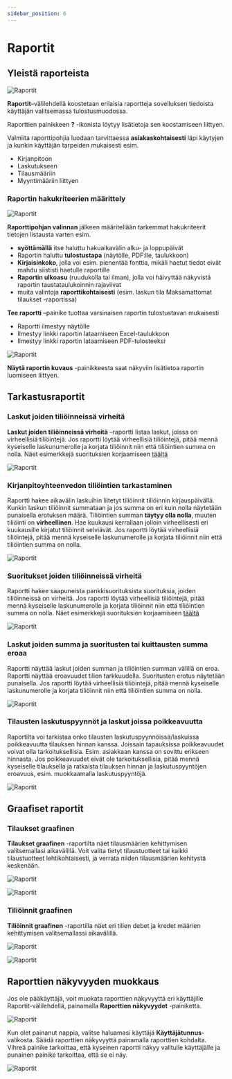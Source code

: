 ```yaml
---
sidebar_position: 6
---
```


# Raportit

## Yleistä raporteista

![Raportit](/img/ohjeet/raportit.png)

**Raportit**–välilehdellä koostetaan erilaisia raportteja sovelluksen tiedoista käyttäjän valitsemassa tulostusmuodossa.

Raporttien painikkeen **?** -ikonista löytyy lisätietoja sen koostamiseen liittyen.

Valmiita raporttipohjia luodaan tarvittaessa **asiakaskohtaisesti** läpi käytyjen ja kunkin käyttäjän tarpeiden mukaisesti esim.
- Kirjanpitoon
- Laskutukseen
- Tilausmääriin
- Myyntimääriin liittyen

### Raportin hakukriteerien määrittely

![Raportit](/img/ohjeet/raportit2.png)

**Raporttipohjan valinnan** jälkeen määritellään tarkemmat hakukriteerit tietojen listausta varten esim.
- **syöttämällä** itse haluttu hakuaikavälin alku- ja loppupäivät
- Raportin haluttu **tulostustapa** (näytölle, PDF:lle, taulukkoon)
- **Kirjaisinkoko**, jolla voi esim. pienentää fonttia, mikäli haetut tiedot eivät mahdu siististi haetulle raportille
- **Raportin ulkoasu** (ruudukolla tai ilman), jolla voi häivyttää näkyvistä raportin taustataulukoinnin rajaviivat
- muita valintoja **raporttikohtaisesti** (esim. laskun tila Maksamattomat tilaukset -raportissa)

**Tee raportti** –painike tuottaa varsinaisen raportin tulostustavan mukaisesti
- Raportti ilmestyy näytölle
- Ilmestyy linkki raportin lataamiseen Excel-taulukkoon
- Ilmestyy linkki raportin lataamiseen PDF-tulosteeksi

![Raportit](/img/ohjeet/raportit7.png)

**Näytä raportin kuvaus** -painikkeesta saat näkyviin lisätietoa raportin luomiseen liittyen.

<!--  ## Kirjanpidon raporttien kuvaukset

### Kirjanpitoyhteenveto

**Kirjanpitoyhteenveto**-raportilla haetaan annetulla aikavälillä kirjatut tiliöintitapahtumat tileittäin tilin debet- ja kredit puolille sekä lasketaan näiden summat. Jos kirjanpidossa ei ole virheitä, pitäisi debet ja kredet yhteensä olla saman suuruisia.

![Raportit](/img/ohjeet/kirjanpitoyhteenveto.png)

### Vientiluettelo

**Vientiluettelo**-raportilla näytetään kaikki tiliöintitapahtumat valitulta aikaväliltä ja ryhmitellään ne tileittäin. Raportilla näytetään myös tiliöintitapahtumaan liittyvä lasku ja laskun maksajan asiakasnumero.

![Raportit](/img/ohjeet/vientiluettelo.png)

### Laskupäiväkirja

### Laskupäiväkirja Digi

### Laskupäiväkirja ilman maksutietoja

### Laskupäiväkirja tuoteriveillä

### Reskontraluottelo

### Maksutaphtumaluottelo

### Avoimet laskut

### Laskut joissa ylisuoritus

### Laskujen kaikki tiedot

**Laskujen kaikki tiedot** -raportilla listataan oikeellisten laskujen lisäksi myös tiedot puuttuvista Tilaus- & Myyntituotteiden tili-/tiliöintimäärityksistä.

![Raportit](/img/ohjeet/raportit4.png)

### Suorituspäiväkirja

### Suorituspäiväkirja myyntitilillä

### Laskujen tiliöinnit

### Luottotappiot

### Luottotappioiksi kirjatut toimitetut tuotteet

### Maksumuistutukset

### Tilit ja tuotteet

### Maksun palautukset

### Kaikki tiliöinnit

### Asiakassaldot

-->

## Tarkastusraportit

### Laskut joiden tiliöinneissä virheitä

**Laskut joiden tiliöinneissä virheitä** –raportti listaa laskut, joissa on virheellisiä tiliöintejä. Jos raportti löytää virheellisiä tiliöintejä, pitää mennä kyseiselle laskunumerolle ja korjata tiliöinnit niin että tiliöintien summa on nolla. Näet esimerkkejä suorituksien korjaamiseen [täältä](https://support.taikatilaus.fi/docs/ohjeet/yleiset_ominaisuudet/suoritukset)

![Raportit](/img/ohjeet/raportit5.png)

### Kirjanpitoyhteenvedon tiliöintien tarkastaminen

Raportti hakee aikavälin laskuihin liitetyt tiliöinnit tiliöinnin kirjauspäivällä. Kunkin laskun tiliöinnit summataan ja jos summa on eri kuin nolla näytetään punaisella erotuksen määrä. Tiliöintien summan **täytyy olla nolla**, muuten tiliöinti on **virheellinen**. Hae kuukausi kerrallaan jolloin virheellisesti eri kuukausille kirjatut tiliöinnit selviävät. Jos raportti löytää virheellisiä tiliöintejä, pitää mennä kyseiselle laskunumerolle ja korjata tiliöinnit niin että tiliöintien summa on nolla. 

![Raportit](/img/ohjeet/tarkistusraportti.png)

### Suoritukset joiden tiliöinneissä virheitä

Raportti hakee saapuneista pankkisuorituksista suorituksia, joiden tiliöinneissä on virheitä. Jos raportti löytää virheellisiä tiliöintejä, pitää mennä kyseiselle laskunumerolle ja korjata tiliöinnit niin että tiliöintien summa on nolla. Näet esimerkkejä suorituksien korjaamiseen [täältä](https://support.taikatilaus.fi/docs/ohjeet/yleiset_ominaisuudet/suoritukset)

![Raportit](/img/ohjeet/suoritusten-tarkistus.png)

### Laskut joiden summa ja suoritusten tai kuittausten summa eroaa

Raportti näyttää laskut joiden summan ja tiliöintien summan välillä on eroa. Raportti näyttää eroavuudet tilien tarkkuudella. Suoritusten erotus näytetään punaisella. Jos raportti löytää virheellisiä tiliöintejä, pitää mennä kyseiselle laskunumerolle ja korjata tiliöinnit niin että tiliöintien summa on nolla. 

![Raportit](/img/ohjeet/poikkeavuudet.png)

### Tilausten laskutuspyynnöt ja laskut joissa poikkeavuutta

Raportilta voi tarkistaa onko tilausten laskutuspyynnöissä/laskuissa poikkeavuutta tilauksen hinnan kanssa. Joissain tapauksissa poikkeavuudet voivat olla tarkoituksellisia. Esim. asiakkaan kanssa on sovittu erikseen hinnasta. Jos poikkeavuudet eivät ole tarkoituksellisia, pitää mennä kyseiselle tilauksella ja ratkaista tilauksen hinnan ja laskutuspyyntöjen eroavuus, esim. muokkaamalla laskutuspyyntöjä.

![Raportit](/img/ohjeet/lapy-poikkeavuus.png)

<!-- 
## Tilausten raportit

### Tilausmyynti Vuosittain

### Maksamattomat tilaukset

### Maksetut tilaukset

### Tilaukset ja niiden laskut

### Tilaajan tilaukset laskutietoineen

### Voimassaolevat tilaukset

 **Voimassaolevat tilaukset** –raportille koostetaan aktiiviset Tilaustuotteet kappalemäärineen.
 
![Raportit](/img/ohjeet/raportit3.png)

### Päättyvät tilaukset joita uudempi tilaus löytyy

### Päättyvät tilaukset joita uudempi tilaus löytyy katkaistuna

### Tilaajien uusimmat tilaukset

### Tilaustulojen jaksotus (laskuilla)

### Tilaustulojen jaksotus (laskuilla), digi

### Tilaustulojen jaksotus yhteenveto

### Tilaustulojen jaksotus (suorituksilla)

### Tilaustulojen jaksotus (suorituksilla), digi

### Tilausten jaksotus laskuilla kuukasittain

### Tilausten jaksotus II

### Aikavälillä päättyneet tilaukset

### Passiivit tilaajat

### Tilausten tiedot

### Kontaktit joilla ei ole tilauksia

### Tilausten jaksotus aikajanalla (tiliöintien kautta)

### Tilausten jaksotus aikajanalla (tuoterivien kautta)

### Toimitetut tuotteet

## Ilmoitusmyynnin raportit

### Laskutetut ilmoitusmyynnit

### Laskuttamattomat ilmoitusmyynnit

### Myynnit myyjittäin

**Myynnit myyjittäin** –raportille koostetaan kaikki hakuaikavälillä myydyt ilmoitusvaraukset myyjittäin jaoteltuina.

![Raportit](/img/ohjeet/raportit6.png)

### Myynnit myyjittäin, yhteenveto

### Laskutetut erillistuotteet

-->
## Graafiset raportit

### Tilaukset graafinen

**Tilaukset graafinen** -raportilta näet tilausmäärien kehittymisen valitsemallasi aikavälillä. Voit valita tietyt tilaustuotteet tai kaikki tilaustuotteet lehtikohtaisesti, ja verrata niiden tilausmäärien kehitystä keskenään.

![Raportit](/img/ohjeet/tilaukset-graafinen.png)

![Raportit](/img/ohjeet/tilaukset-graafinen2.png)

### Tiliöinnit graafinen

**Tiliöinnit graafinen** -raportilla näet eri tilien debet ja kredet määrien kehittymisen valitsemallassi aikavälillä.

![Raportit](/img/ohjeet/tilioinnit-graafinen.png)

![Raportit](/img/ohjeet/tilioinnit-graafinen2.png)

## Raporttien näkyvyyden muokkaus

Jos ole pääkäyttäjä, voit muokata raporttien näkyvyyttä eri käyttäjille Raportit-välilehdellä, painamalla **Raporttien näkyvyydet** -painiketta.

![Raportit](/img/ohjeet/raporttien-nakyvyys.png)

Kun olet painanut nappia, valitse haluamasi käyttäjä **Käyttäjätunnus**-valikosta. Säädä raporttien näkyvyyttä painamalla raporttien kohdalta. Vihreä painike tarkoittaa, että kyseinen raportti näkyy valitulle käyttäjälle ja punainen painike tarkoittaa, että se ei näy.

![Raportit](/img/ohjeet/raporttien-nakyvyys2.png)